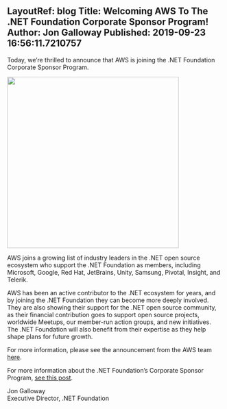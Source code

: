 LayoutRef: blog
Title: Welcoming AWS To The .NET Foundation Corporate Sponsor Program!
Author: Jon Galloway
Published: 2019-09-23 16:56:11.7210757
---
<p>Today, we’re thrilled to announce that AWS is joining the .NET Foundation Corporate Sponsor Program.</p>

<p><img alt="" class="float-right" src="assets/posts/corporate-sponsors-with-aws.png" width="400" /></p>

<p>AWS joins a growing list of industry leaders in the .NET open source ecosystem who support the .NET Foundation as members, including Microsoft, Google, Red Hat, JetBrains, Unity, Samsung, Pivotal, Insight, and Telerik.</p>

<p>AWS has been an active contributor to the .NET ecosystem for years, and by joining the .NET Foundation they can become more deeply involved. They are also showing their support for the .NET open source community, as their financial contribution goes to support open source projects, worldwide Meetups, our member-run action groups, and new initiatives. The .NET Foundation will also benefit from their expertise as they help shape plans for future growth.</p>

<p>For more information, please see the announcement from the AWS team <a href="https://aws.amazon.com/blogs/opensource/aws-joins-the-net-foundation/">here</a>.</p>

<p>For more information about the .NET Foundation’s Corporate Sponsor Program, <a href="https://www.dotnetfoundation.org/blog/2019/01/16/why-you-should-join-part-2---corporate-sponsor">see this post</a>.</p>

<p>Jon Galloway<br />
Executive Director, .NET Foundation</p>
